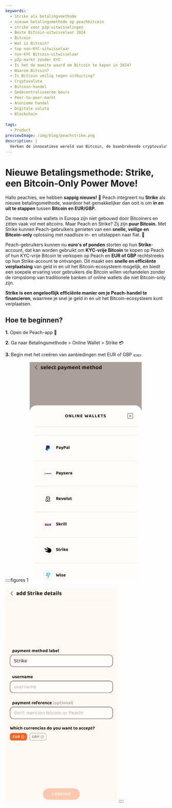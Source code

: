 ```yaml
---
keywords:
  - Strike als betalingsmethode
  - nieuwe betalingsmethode op peachbitcoin
  - strike voor p2p-uitwisselingen
  - Beste Bitcoin-uitwisselaar 2024
  - Bitcoin
  - Wat is Bitcoin?
  - top non-KYC-uitwisselaar
  - non-KYC Bitcoin-uitwisselaar
  - p2p-markt zonder KYC
  - Is het de moeite waard om Bitcoin te kopen in 2024?
  - Waarom Bitcoin?
  - Is Bitcoin veilig tegen uitbuiting?
  - Cryptovaluta
  - Bitcoin-handel
  - Gedecentraliseerde beurs
  - Peer-to-peer-markt
  - Anonieme handel
  - Digitale valuta
  - Blockchain

tags:
  - Product
previewImage: /img/blog/peachstrike.png
description: |
  Verken de innovatieve wereld van Bitcoin, de baanbrekende cryptovaluta die veilige, gedecentraliseerde transacties mogelijk maakt via een wereldwijd netwerk. Leer meer over de beste non-KYC Bitcoin-uitwisselingen, peer-to-peer handelsmarkten en de voordelen van anonieme Bitcoin-transacties. Ontdek waarom Bitcoin in 2024 een waardevolle investering blijft en hoe het veilig blijft tegen uitbuiting.
---
```


# Nieuwe Betalingsmethode: Strike, een Bitcoin-Only Power Move!

Hallo peachies, we hebben **sappig nieuws!** 🍑 Peach integreert nu **Strike** als nieuwe betalingsmethode, waardoor het gemakkelijker dan ooit is om **in en uit te stappen** tussen **Bitcoin en EUR/GBP.**

De meeste online wallets in Europa zijn niet gebouwd door Bitcoiners en zitten vaak vol met altcoins. Maar Peach en Strike? Zij zijn **puur Bitcoin.** Met Strike kunnen Peach-gebruikers genieten van een **snelle, veilige en Bitcoin-only** oplossing met naadloze in- en uitstappen naar fiat. 💸

Peach-gebruikers kunnen nu **euro's of ponden** storten op hun **Strike**-account, dat kan worden gebruikt om **KYC-vrije Bitcoin** te kopen op Peach of hun KYC-vrije Bitcoin te verkopen op Peach en **EUR of GBP** rechtstreeks op hun Strike-account te ontvangen. Dit maakt een **snelle en efficiënte verplaatsing** van geld in en uit het Bitcoin-ecosysteem mogelijk, en biedt een soepele ervaring voor gebruikers die Bitcoin willen verhandelen zonder de rompslomp van traditionele banken of online wallets die niet Bitcoin-only zijn.

**Strike is een ongelooflijk efficiënte manier om je Peach-handel te financieren**, waarmee je snel je geld in en uit het Bitcoin-ecosysteem kunt verplaatsen.

## Hoe te beginnen?

**1.** Open de Peach-app 📱

**2.** Ga naar Betalingsmethode > Online Wallet > Strike 💳

**3.** Begin met het creëren van aanbiedingen met EUR of GBP 💶💷

::::figures 1
<img src="/img/blog/PMstrike/select_strike.jpg" alt="Selecteer Strike" style="width: 80%; max-width: 350px;">

<img src="/img/blog/PMstrike/strike.jpg" alt="Strike" style="width: 80%; max-width: 350px;">
::::
